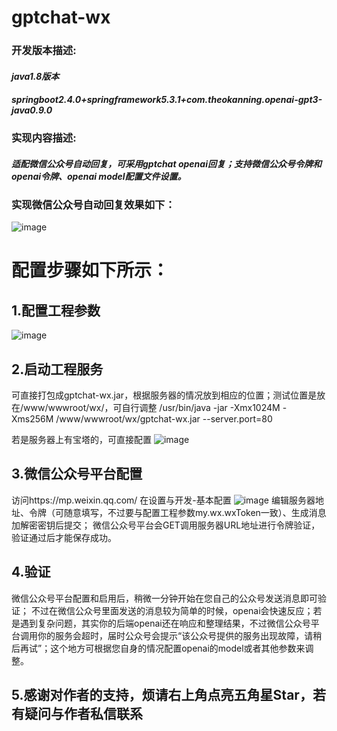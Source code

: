 
# gptchat-wx
### 开发版本描述:
#### ***java1.8版本***
#### ***springboot2.4.0+springframework5.3.1+com.theokanning.openai-gpt3-java0.9.0***
### 实现内容描述:
#### ***适配微信公众号自动回复，可采用gptchat openai回复；支持微信公众号令牌和openai令牌、openai model配置文件设置。***

### 实现微信公众号自动回复效果如下：
![image](https://user-images.githubusercontent.com/26601855/217412567-3f6f447b-fef3-4fba-9acd-2f759b9661c1.png)


# 配置步骤如下所示：
## 1.配置工程参数
![image](https://user-images.githubusercontent.com/26601855/217408368-12184a48-7974-4292-abb9-d6b4a9d1638e.png)

## 2.启动工程服务
可直接打包成gptchat-wx.jar，根据服务器的情况放到相应的位置；测试位置是放在/www/wwwroot/wx/，可自行调整
/usr/bin/java -jar -Xmx1024M -Xms256M  /www/wwwroot/wx/gptchat-wx.jar --server.port=80

若是服务器上有宝塔的，可直接配置
![image](https://user-images.githubusercontent.com/26601855/217409565-74bb184b-f38c-4f4c-ae50-d281e1b99670.png)

## 3.微信公众号平台配置
访问https://mp.weixin.qq.com/
在设置与开发-基本配置
![image](https://user-images.githubusercontent.com/26601855/217407635-d10c94e4-110d-41d9-97c7-e9ba2a087234.png)
编辑服务器地址、令牌（可随意填写，不过要与配置工程参数my.wx.wxToken一致）、生成消息加解密密钥后提交； 微信公众号平台会GET调用服务器URL地址进行令牌验证，验证通过后才能保存成功。

## 4.验证
微信公众号平台配置和启用后，稍微一分钟开始在您自己的公众号发送消息即可验证；
不过在微信公众号里面发送的消息较为简单的时候，openai会快速反应；若是遇到复杂问题，其实你的后端openai还在响应和整理结果，不过微信公众号平台调用你的服务会超时，届时公众号会提示“该公众号提供的服务出现故障，请稍后再试”；这个地方可根据您自身的情况配置openai的model或者其他参数来调整。

## 5.感谢对作者的支持，烦请右上角点亮五角星Star，若有疑问与作者私信联系
